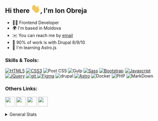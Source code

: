 ## Hi there <img src="https://raw.githubusercontent.com/ABSphreak/ABSphreak/master/gifs/Hi.gif" width="30">, I'm Ion Obreja

- 👨‍💻  Frontend Developer
- 🌍  I'm based in Moldova
- ✉️  You can reach me by [email](mailto:admin@josecret.com)
- 🧠  90% of work is with Drupal 8/9/10
- 🧠  I'm learning Astro.js

<h3 align="left">Skills & Tools:</h3>
<p align="left">
<a href="https://developer.mozilla.org/en-US/docs/Glossary/HTML5" target="_blank" rel="noreferrer"><img src="https://raw.githubusercontent.com/danielcranney/readme-generator/main/public/icons/skills/html5-colored.svg" width="36" height="36" alt="HTML5" /></a>
<a href="https://www.w3.org/TR/CSS/#css" target="_blank" rel="noreferrer"><img src="https://cdn.jsdelivr.net/gh/devicons/devicon@latest/icons/css3/css3-original.svg" width="36" height="36" alt="CSS3" /></a>
<img src="https://cdn.jsdelivr.net/gh/devicons/devicon@latest/icons/postcss/postcss-original.svg" width="36" height="36" alt="Post CSS" />
<img src="https://cdn.jsdelivr.net/gh/devicons/devicon@latest/icons/gulp/gulp-plain.svg" width="36" height="36" alt="Gulp" />
<a href="https://sass-lang.com/" target="_blank" rel="noreferrer"><img src="https://raw.githubusercontent.com/danielcranney/readme-generator/main/public/icons/skills/sass-colored.svg" width="36" height="36" alt="Sass" /></a>
<a href="https://getbootstrap.com/" target="_blank" rel="noreferrer"><img src="https://cdn.jsdelivr.net/gh/devicons/devicon@latest/icons/bootstrap/bootstrap-original.svg" width="36" height="36" alt="Bootstrap" /></a>
<a href="https://developer.mozilla.org/en-US/docs/Web/JavaScript" target="_blank" rel="noreferrer"><img src="https://raw.githubusercontent.com/danielcranney/readme-generator/main/public/icons/skills/javascript-colored.svg" width="36" height="36" alt="Javascript" /></a>
<a href="https://jquery.com/" target="_blank" rel="noreferrer"><img src="https://raw.githubusercontent.com/danielcranney/readme-generator/main/public/icons/skills/jquery-colored.svg" width="36" height="36" alt="JQuery" /></a>
<a href="https://git-scm.com/" target="_blank" rel="noreferrer"> <img src="https://www.vectorlogo.zone/logos/git-scm/git-scm-icon.svg" alt="git" width="40" height="40"/> </a>
<a href="https://www.figma.com/" target="_blank" rel="noreferrer"><img src="https://raw.githubusercontent.com/danielcranney/readme-generator/main/public/icons/skills/figma-colored.svg" width="36" height="36" alt="Figma" /></a>
<img src="https://cdn.jsdelivr.net/gh/devicons/devicon@latest/icons/drupal/drupal-plain.svg" width="36" height="36" alt="drupal" />
<a href="https://astro.build/" target="_blank" rel="noreferrer"><img src="https://cdn.jsdelivr.net/gh/devicons/devicon@latest/icons/astro/astro-original.svg" width="36" height="36" alt="Astro" /></a>
<img src="https://cdn.jsdelivr.net/gh/devicons/devicon@latest/icons/docker/docker-plain.svg" width="36" height="36" alt="Docker" />
<img src="https://cdn.jsdelivr.net/gh/devicons/devicon@latest/icons/php/php-original.svg" width="36" height="36" alt="PHP" />
<img src="https://cdn.jsdelivr.net/gh/devicons/devicon@latest/icons/markdown/markdown-original.svg" width="36" height="36" alt="MarkDown" />
</p>

<h3 align="left">Others Links:</h3>
<p align="left">
<a href="https://www.drupal.org/u/jonsecret" target="_blank" rel="noreferrer"><img src="https://raw.githubusercontent.com/danielcranney/readme-generator/main/public/icons/socials/drupal.svg" width="32" height="32" /></a>
<a href="https://www.linkedin.com/in/ion-obreja" target="_blank" rel="noreferrer"><img src="https://raw.githubusercontent.com/danielcranney/readme-generator/main/public/icons/socials/linkedin.svg" width="32" height="32" /></a>
<a href="https://github.com/joSecret" target="_blank" rel="noreferrer"><img src="https://raw.githubusercontent.com/danielcranney/readme-generator/main/public/icons/socials/github.svg" width="32" height="32" /></a>
<a href="https://josecret.com" target="_blank" rel="noreferrer"><img src="https://raw.githubusercontent.com/danielcranney/readme-generator/main/public/icons/socials/hashnode.svg" width="32" height="32" /></a>
</p>

<details>
  <summary>General Stats</summary>

<div style="display:flex;">
<div>
<a href="http://www.github.com/joSecret"><img src="https://github-readme-streak-stats.herokuapp.com/?user=joSecret&stroke=ffffff&background=1c1917&ring=0891b2&fire=0891b2&currStreakNum=ffffff&currStreakLabel=0891b2&sideNums=ffffff&sideLabels=ffffff&dates=ffffff&hide_border=true" /></a>
</div>

<div>
<a href="https://github.com/joSecret" align="left"><img src="https://github-readme-stats.vercel.app/api/top-langs/?username=joSecret&langs_count=10&title_color=0891b2&text_color=ffffff&icon_color=0891b2&bg_color=1c1917&hide_border=true&locale=en&custom_title=Top%20%Languages" alt="Top Languages" /></a>
</div>
</details>
